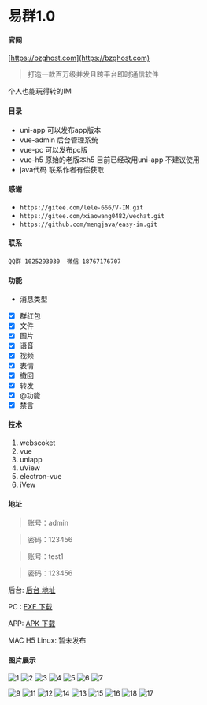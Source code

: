 # 易群1.0

#### 官网
[https://bzghost.com](https://bzghost.com) 

> 打造一款百万级并发且跨平台即时通信软件

  个人也能玩得转的IM




#### 目录

- uni-app 可以发布app版本
- vue-admin 后台管理系统
- vue-pc 可以发布pc版
- vue-h5 原始的老版本h5 目前已经改用uni-app 不建议使用
- java代码 联系作者有偿获取


#### 感谢
- `https://gitee.com/lele-666/V-IM.git` 
- `https://gitee.com/xiaowang0482/wechat.git`
- `https://github.com/mengjava/easy-im.git`
#### 联系
`QQ群 1025293030 
微信 18767176707`

#### 功能
- 消息类型
- [x] 群红包 
- [x] 文件
- [x] 图片 
- [x] 语音 
- [x] 视频 
- [x] 表情 
- [x] 撤回 
- [x] 转发 
- [x] @功能
- [x] 禁言

#### 技术
1. webscoket
1. vue
1. uniapp 
1. uView
1. electron-vue
1. iVew

#### 地址

> 账号：admin

> 密码：123456


> 账号：test1

> 密码：123456

后台: [后台 地址](http://120.27.95.106/index.html) 

PC : [EXE 下载](http://39.100.14.171/yiqun2.exe)

APP: [APK 下载](http://39.100.14.171/yiqun2.apk)

MAC H5 Linux: 暂未发布 



#### 图片展示

![1](doc/img/1.png) ![2](doc/img/2.png) ![3](doc/img/3.png)
![4](doc/img/4.png) ![5](doc/img/5.png) ![6](doc/img/6.png)
![7](doc/img/7.png)

![9](doc/img/8.png) ![11](doc/img/9.png) ![12](doc/img/10.png)
![14](doc/img/11.png) ![13](doc/img/12.png) ![15](doc/img/13.png)
![16](doc/img/14.png) ![18](doc/img/15.png) ![17](doc/img/16.png)





